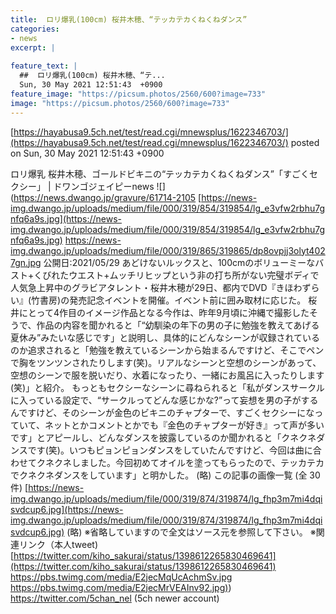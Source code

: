 ```yaml
---
title:  ロリ爆乳(100cm) 桜井木穂、“テッカテカくねくねダンス”  
categories:
- news
excerpt: |
  
feature_text: |
  ##  ロリ爆乳(100cm) 桜井木穂、“テ...
  Sun, 30 May 2021 12:51:43  +0900
feature_image: "https://picsum.photos/2560/600?image=733"
image: "https://picsum.photos/2560/600?image=733"
---
```


[https://hayabusa9.5ch.net/test/read.cgi/mnewsplus/1622346703/](https://hayabusa9.5ch.net/test/read.cgi/mnewsplus/1622346703/)
posted on Sun, 30 May 2021 12:51:43  +0900

<!--more-->

ロリ爆乳 桜井木穂、ゴールドビキニの“テッカテカくねくねダンス”「すごくセクシー」 | ドワンゴジェイピーnews ![](https://news.dwango.jp/gravure/61714-2105 [https://news-img.dwango.jp/uploads/medium/file/000/319/854/319854/lg_e3vfw2rbhu7gnfq6a9s.jpg](https://news-img.dwango.jp/uploads/medium/file/000/319/854/319854/lg_e3vfw2rbhu7gnfq6a9s.jpg) https://news-img.dwango.jp/uploads/medium/file/000/319/865/319865/dp8ovpjj3olyt4027gn.jpg 公開日:2021/05/29 あどけないルックスと、100cmのボリューミーなバスト+くびれたウエスト+ムッチリヒップという非の打ち所がない完璧ボディで人気急上昇中のグラビアタレント・桜井木穂が29日、都内でDVD『きほわずらい』(竹書房)の発売記念イベントを開催。イベント前に囲み取材に応じた。 桜井にとって4作目のイメージ作品となる今作は、昨年9月頃に沖縄で撮影したそうで、作品の内容を聞かれると「“幼馴染の年下の男の子に勉強を教えてあげる夏休み”みたいな感じです」と説明し、具体的にどんなシーンが収録されているのか追求されると「勉強を教えているシーンから始まるんですけど、そこでペンで胸をツンツンされたりします(笑)。リアルなシーンと空想のシーンがあって、空想のシーンで服を脱いだり、水着になったり、一緒にお風呂に入ったりします(笑)」と紹介。 もっともセクシーなシーンに尋ねられると「私がダンスサークルに入っている設定で、“サークルってどんな感じかな?”って妄想を男の子がするんですけど、そのシーンが金色のビキニのチャプターで、すごくセクシーになっていて、ネットとかコメントとかでも『金色のチャプターが好き』って声が多いです」とアピールし、どんなダンスを披露しているのか聞かれると「クネクネダンスです(笑)。いつもピョンピョンダンスをしていたんですけど、今回は曲に合わせてクネクネしました。今回初めてオイルを塗ってもらったので、テッカテカでクネクネダンスをしています」と明かした。 (略) この記事の画像一覧 (全 30件) [https://news-img.dwango.jp/uploads/medium/file/000/319/874/319874/lg_fhp3m7mi4dqisvdcup6.jpg](https://news-img.dwango.jp/uploads/medium/file/000/319/874/319874/lg_fhp3m7mi4dqisvdcup6.jpg) (略) ※省略していますので全文はソース元を参照して下さい。 ※関連リンク（本人tweet) [https://twitter.com/kiho_sakurai/status/1398612265830469641](https://twitter.com/kiho_sakurai/status/1398612265830469641) https://pbs.twimg.com/media/E2jecMqUcAchmSv.jpg [https://pbs.twimg.com/media/E2jecMrVEAInv92.jpg)](https://pbs.twimg.com/media/E2jecMrVEAInv92.jpg)) https://twitter.com/5chan_nel (5ch newer account)
